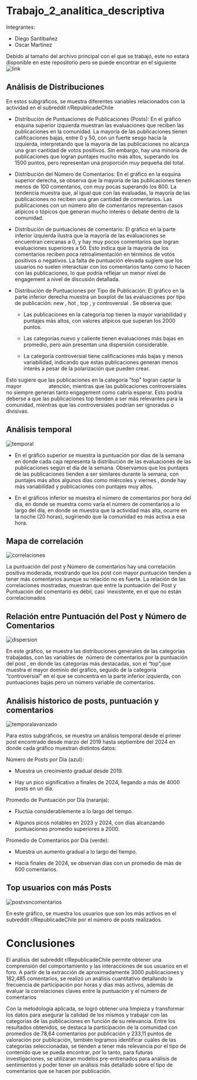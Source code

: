 # Trabajo_2_analitica_descriptiva

Integrantes: 
* Diego Santibañez
* Oscar Martinez

Debido al tamaño del archivo principal con el que se trabajó, este no estará disponible en este repositorio pero se puede encontrar en el siguiente ![link](https://drive.google.com/file/d/1iPzFuoqFbbNPh21eGHBgukvHiFGkQPBB/view?usp=sharing)



## **Análisis de Distribuciones**




En estos subgráficos, se muestra diferentes variables relacionados con la actividad en el subreddit r/RepublicadeChile

* Distribución de Puntuaciones de Publicaciones (Posts): En el gráfico esquina superior izquierda muestran las evaluaciones que reciben las publicaciones en la comunidad. La mayoría de las publicaciones tienen calificaciones bajas, entre 0 y 50, con un fuerte sesgo hacia la izquierda, interpretando que la mayoría de las publicaciones no alcanza una gran cantidad de votos positivos. Sin embargo, hay una minoría de publicaciones que logran puntajes mucho más altos, superando los 1500 puntos, pero representan una proporción muy pequeña del total.  
  
* Distribución del Número de Comentarios: En el gráfico en la esquina superior derecha, se observa que la mayoría de las publicaciones tienen menos de 100 comentarios, con muy pocas superando los 800. La tendencia muestra que, al igual que con las evaluadas, la mayoría de las publicaciones no reciben una gran cantidad de comentarios. Las publicaciones con un número alto de comentarios representan casos atípicos o tópicos que generan mucho interés o debate dentro de la comunidad.
  
* Distribución de puntuaciones de comentario: El gráfico en la parte inferior izquierda ilustra que la mayoría de las evaluaciones se encuentran cercanas a 0, y hay muy pocos comentarios que logran evaluaciones superiores a 50. Esto indica que la mayoría de los comentarios reciben poca retroalimentación en términos de votos positivos o negativos. La falta de puntuación elevada sugiere que los usuarios no suelen interactuar con los comentarios tanto como lo hacen con las publicaciones, lo que podría reflejar un menor nivel de engagement a nivel de discusión detallada.
  
* Distribución de Puntuaciones por Tipo de Publicación: El gráfico en la parte inferior derecha muestra un boxplot de las evaluaciones por tipo de publicación: new , hot , top , y controversial . Se observa que:
  
  * Las publicaciones en la categoría top tienen la mayor variabilidad y puntajes más altos, con valores atípicos que superan los 2000 puntos.
    
  * Las categorías nuevo y caliente tienen evaluaciones más bajas en promedio, pero aún presentan una dispersión considerable.
    
  * La categoría controversial tiene calificaciones más bajas y menos variabilidad, indicando que estas publicaciones generan menos interés a pesar de la polarización que pueden crear.
    

Esto sugiere que las publicaciones en la categoría “top” logran captar la mayor                   atención, mientras que las publicaciones controversiales no siempre generan tanto engagement como cabría esperar. Esto podría deberse a que las publicaciones top tienden a ser más relevantes para la comunidad, mientras que las controversiales podrían ser ignoradas o divisivas.

## Análisis temporal

![temporal](graficos/temporal.png)


* En el gráfico superior se muestra la puntuación por días de la semana en donde cada caja representa la distribución de las evaluaciones de las publicaciones según el día de la semana. Observamos que los puntajes de las publicaciones tienden a ser similares durante la semana, con puntajes más altos algunos días como miércoles y viernes , donde hay más variabilidad y publicaciones con puntajes muy altos.
  
* En el gráficos inferior se muestra el número de comentarios por hora del día, en donde se muestra como varía el número de comentarios a lo largo del día, en donde se muestra que la actividad más alta, ocurre en la noche (20 horas), sugiriendo que la comunidad es más activa a esa hora.
  

## Mapa de correlación

![correlaciones](graficos/correlaciones.png)

La puntuación del post y Número de comentarios hay una correlación positiva moderada, mostrando que los post con mayor puntuación tienden a tener más comentarios aunque su relación no es fuerte. La relación de las correlaciones mostradas, muestran que entre la puntuación del Post y Puntuación del comentario es débil, casi  inexistente, en el que no están correlacionados

## Relación entre Puntuación del Post y Número de Comentarios

![dispersion](graficos/dispersion.png)

En este gráfico, se muestra las distribuciones generales de las categorías trabajadas, con las variables de  número de comentarios por la puntuación del post , en donde las categorías más destacadas, son el “top”,que muestra el mayor dominio del gráfico, seguido de la categoría “controversial” en el que se concentra en la parte inferior izquierda, con puntuaciones bajas pero un número variable de comentarios.

## Análisis historico de posts, puntuación y comentarios

![temporalavanzado](graficos/temporal_avanzado.png)

Para estos subgráficos, se muestra un análisis temporal desde el primer post encontrado desde marzo del 2019 hasta septiembre del 2024 en donde cada gráfico muestran distintos datos:

Número de Posts por Día (azul):

* Muestra un crecimiento gradual desde 2019.
  
* Hay un pico significativo a finales de 2024, llegando a más de 4000 posts en un día.
  

Promedio de Puntuación por Día (naranja):

* Fluctúa considerablemente a lo largo del tiempo.
  
* Algunos picos notables en 2023 y 2024, con días alcanzando puntuaciones promedio superiores a 2000.
  

Promedio de Comentarios por Día (verde):

* Muestra un aumento gradual a lo largo del tiempo.
  
* Hacia finales de 2024, se observan días con un promedio de más de 600 comentarios.
  

## Top usuarios con más Posts

![postvsncomentarios](graficos/post_vs_ncomentarios.png)

En este gráfico, se muestra los usuarios que son los más activos en el subreddit r/RepublicadeChile por el número de posts realizados.

# Conclusiones

El análisis del subreddit r/RepublicadeChile permite obtener una comprensión del comportamiento y las interacciones de sus usuarios en el foro. A partir de la extracción de aproximadamente 3000 publicaciones y 182,485 comentarios, se realizó un análisis cuantitativo detallando la frecuencia de participación por horas y días más activos, además de evaluar la correlaciones claves entre la puntuación y el número de comentarios

Con la metodología aplicada, se logró obtener una limpieza y transformar los datos para asegurar la calidad de los mismos y trabajar con las categorías de las publicaciones en función de su relevancia. Entre los resultados obtenidos, se destaca la participación de la comunidad con promedios de 78,64 comentarios por publicación y 233,11 puntos de valoración por publicación, también logramos identificar cuáles de las categorías seleccionadas, se tienden a tener más relevancia por el tipo de contenido que se pueda encontrar, por lo tanto, para futuras investigaciones, se utilizaran modelos pre-entrenados para análisis de sentimientos y poder tener un análisis más detallado sobre el tipo de comentarios que se hacen por publicación.

